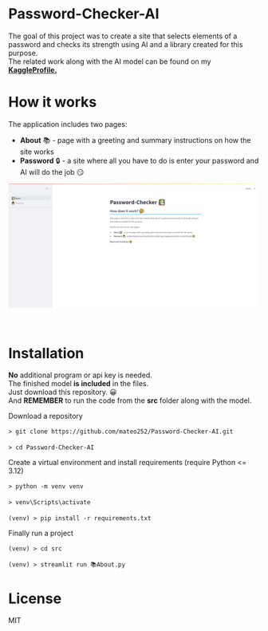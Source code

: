# Password-Checker-AI

The goal of this project was to create a site that selects elements of a password and checks its strength using AI and a library created for this purpose.<br>
The related work along with the AI model can be found on my <b><a href="https://www.kaggle.com/mateo252">KaggleProfile.</a></b>

# How it works

The application includes two pages:
- **About** 📚 - page with a greeting and summary instructions on how the site works
- **Password** 🔒 - a site where all you have to do is enter your password and AI will do the job 😏


![IMG](./img/about_page.png)

<br>

# Installation
**No** additional program or api key is needed. <br>
The finished model **is included** in the files. <br>
Just download this repository. 😀<br>
And **REMEMBER** to run the code from the **src** folder along with the model.

Download a repository
```
> git clone https://github.com/mateo252/Password-Checker-AI.git

> cd Password-Checker-AI
```

Create a virtual environment and install requirements (require Python <= 3.12)

```
> python -m venv venv

> venv\Scripts\activate

(venv) > pip install -r requirements.txt
```

Finally run a project
```
(venv) > cd src

(venv) > streamlit run 📚About.py
```

# License
MIT